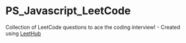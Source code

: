 # PS_Javascript_LeetCode
Collection of LeetCode questions to ace the coding interview! - Created using [LeetHub](https://github.com/QasimWani/LeetHub)
